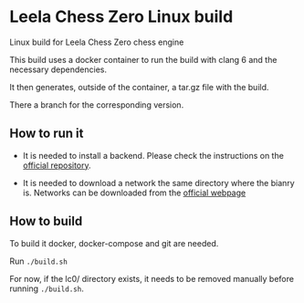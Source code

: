# Leela Chess Zero Linux build

Linux build for Leela Chess Zero chess engine

This build uses a docker container to run the build with clang 6 and the necessary dependencies. 

It then generates, outside of the container, a tar.gz file with the build.

There a branch for the corresponding version.

## How to run it

* It is needed to install a backend. Please check the instructions on the [official repository](https://github.com/LeelaChessZero/lc0/blob/master/README.md).

* It is needed to download a network the same directory where the bianry is. Networks can be downloaded from the [official webpage](https://lczero.org/play/networks/bestnets/)

## How to build

To build it docker, docker-compose and git are needed.

Run `./build.sh`

For now, if the lc0/ directory exists, it needs to be removed manually before running `./build.sh`.
